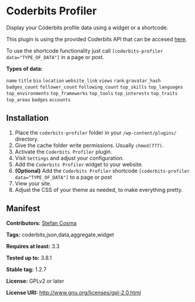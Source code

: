 Coderbits Profiler
==================

Display your Coderbits profile data using a widget or a shortcode.

This plugin is using the provided Coderbits API that can be accesed [here](http://coderbits.com/api).

To use the shortcode functionality just call `[coderbits-profiler data="TYPE_OF_DATA"]` in a page or post.

**Types of data:**

`name` `title` `bio` `location` `website_link` `views` `rank` `gravatar_hash` `badges_count` `follower_count` `following_count` `top_skills` `top_languages` `top_environments` `top_frameworks` `top_tools` `top_interests` `top_traits` `top_areas` `badges` `accounts`

Installation
-----------
1. Place the `coderbits-profiler` folder in your `/wp-content/plugins/` directory.
2. Give the cache folder write permissions. Usually `chmod(777)`.
3. Activate the `Coderbits Profiler` plugin.
4. Visit `Settings` and adjust your configuration.
5. Add the `Coderbits Profiler` widget to your website.
6. **(Optional)** Add the `Coderbits Profiler` shortcode `[coderbits-profiler data="TYPE_OF_DATA"]` to a page or post
7. View your site.
8. Adjust the CSS of your theme as needed, to make everything pretty.

Manifest
------
**Contributors:** [Stefan Cosma](https://github.com/stefanbc)

**Tags:** coderbits,json,data,aggregate,widget 

**Requires at least:** 3.3

**Tested up to:** 3.8.1

**Stable tag:** 1.2.7

**License:** GPLv2 or later

**License URI:** http://www.gnu.org/licenses/gpl-2.0.html
